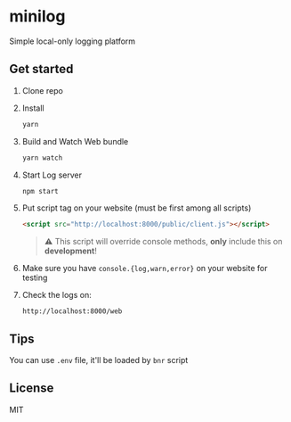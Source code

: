 # minilog

Simple local-only logging platform

## Get started

1. Clone repo
2. Install
   ```sh
   yarn
   ```
3. Build and Watch Web bundle
   ```sh
   yarn watch
   ```
4. Start Log server
   ```sh
   npm start
   ```
5. Put script tag on your website (must be first among all scripts)
   ```html
   <script src="http://localhost:8000/public/client.js"></script>
   ```
   > :warning: This script will override console methods, **only** include this on **development**!
   
6. Make sure you have `console.{log,warn,error}` on your website for testing
7. Check the logs on:
   ```
   http://localhost:8000/web
   ```

## Tips

You can use `.env` file, it'll be loaded by `bnr` script

## License

MIT
